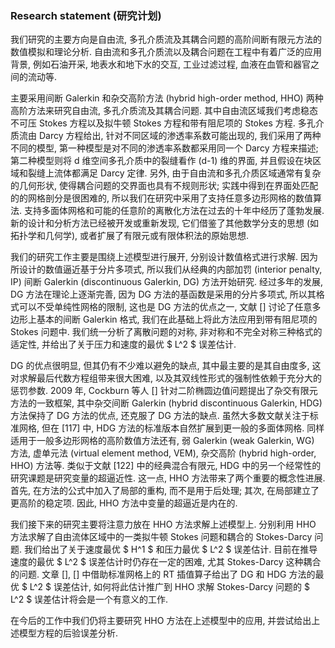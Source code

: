 ### Research statement (研究计划)

我们研究的主要方向是自由流, 多孔介质流及其耦合问题的高阶间断有限元方法的数值模拟和理论分析. 自由流和多孔介质流以及耦合问题在工程中有着广泛的应用背景, 例如石油开采, 地表水和地下水的交互, 工业过滤过程, 血液在血管和器官之间的流动等. 



主要采用间断 Galerkin 和杂交高阶方法 (hybrid high-order method, HHO) 两种高阶方法来研究自由流, 多孔介质流及其耦合问题. 其中自由流区域我们考虑稳态不可压 Stokes 方程以及拟牛顿 Stokes 方程和带有阻尼项的 Stokes 方程. 多孔介质流由 Darcy 方程给出, 针对不同区域的渗透率系数可能出现的, 我们采用了两种不同的模型, 第一种模型是对不同的渗透率系数都采用同一个 Darcy 方程来描述; 第二种模型则将 d 维空间多孔介质中的裂缝看作 (d-1) 维的界面, 并且假设在块区域和裂缝上流体都满足 Darcy 定律. 另外, 由于自由流和多孔介质区域通常有复杂的几何形状, 使得耦合问题的交界面也具有不规则形状; 实践中得到在界面处匹配的的网格剖分是很困难的, 所以我们在研究中采用了支持任意多边形网格的数值算法. 支持多面体网格和可能的任意阶的离散化方法在过去的十年中经历了蓬勃发展. 新的设计和分析方法已经被开发或重新发现, 它们借鉴了其他数学分支的思想 (如拓扑学和几何学), 或者扩展了有限元或有限体积法的原始思想.



我们的研究工作主要是围绕上述模型进行展开, 分别设计数值格式进行求解. 因为所设计的数值逼近基于分片多项式, 所以我们从经典的内部加罚 (interior penalty, IP) 间断 Galerkin (discontinuous Galerkin, DG) 方法开始研究. 经过多年的发展, DG 方法在理论上逐渐完善, 因为 DG 方法的基函数是采用的分片多项式, 所以其格式可以不受单纯性网格的限制, 这也是 DG 方法的优点之一, 文献 [] 讨论了任意多边形上基本的间断 Galerkin 格式, 我们在此基础上将此方法应用到带有阻尼项的 Stokes 问题中. 我们统一分析了离散问题的对称, 非对称和不完全对称三种格式的适定性, 并给出了关于压力和速度的最优 $ L^2 $ 误差估计.



DG 的优点很明显, 但其仍有不少难以避免的缺点, 其中最主要的是其自由度多, 这对求解最后代数方程组带来很大困难, 以及其双线性形式的强制性依赖于充分大的惩罚参数. 2009 年, Cockburn 等人 [] 针对二阶椭圆边值问题提出了杂交有限元方法的一致框架, 其中杂交间断 Galerkin (hybrid discontinuous Galerkin, HDG) 方法保持了 DG 方法的优点, 还克服了 DG 方法的缺点. 虽然大多数文献关注于标准网格, 但在 [117] 中, HDG 方法的标准版本自然扩展到更一般的多面体网格. 同样适用于一般多边形网格的高阶数值方法还有, 弱 Galerkin (weak Galerkin, WG) 方法, 虚单元法 (virtual element method, VEM), 杂交高阶 (hybrid high-order, HHO) 方法等. 类似于文献 [122] 中的经典混合有限元, HDG 中的另一个经常性的研究课题是研究变量的超逼近性. 这一点, HHO 方法带来了两个重要的概念性进展. 首先, 在方法的公式中加入了局部的重构, 而不是用于后处理; 其次, 在局部建立了更高阶的稳定项. 因此, HHO 方法中变量的超逼近是内在的. 



我们接下来的研究主要将注意力放在 HHO 方法求解上述模型上. 分别利用 HHO 方法求解了自由流体区域中的一类拟牛顿 Stokes 问题和耦合的 Stokes-Darcy 问题.  我们给出了关于速度最优 $ H^1 $ 和压力最优 $ L^2 $ 误差估计. 目前在推导速度的最优 $ L^2 $ 误差估计时仍存在一定的困难, 尤其 Stokes-Darcy 这种耦合的问题. 文章 [], [] 中借助标准网格上的 RT 插值算子给出了 DG 和 HDG 方法的最优 $ L^2 $ 误差估计, 如何将此估计推广到 HHO 求解 Stokes-Darcy 问题的 $ L^2 $ 误差估计将会是一个有意义的工作.



在今后的工作中我们仍将主要研究 HHO 方法在上述模型中的应用, 并尝试给出上述模型方程的后验误差分析.







